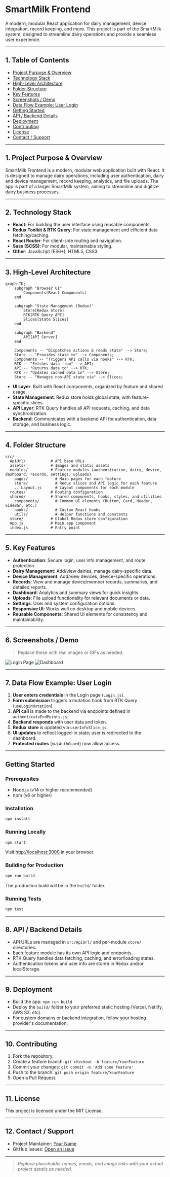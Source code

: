 # SmartMilk Frontend

A modern, modular React application for dairy management, device integration, record keeping, and more. This project is part of the SmartMilk system, designed to streamline dairy operations and provide a seamless user experience.

---

## 1. **Table of Contents**
- [Project Purpose & Overview](#1-project-purpose--overview)
- [Technology Stack](#2-technology-stack)
- [High-Level Architecture](#3-high-level-architecture)
- [Folder Structure](#4-folder-structure)
- [Key Features](#5-key-features)
- [Screenshots / Demo](#6-screenshots--demo)
- [Data Flow Example: User Login](#7-data-flow-example-user-login)
- [Getting Started](#getting-started)
- [API / Backend Details](#8-api--backend-details)
- [Deployment](#9-deployment)
- [Contributing](#10-contributing)
- [License](#11-license)
- [Contact / Support](#12-contact--support)

---

## 1. **Project Purpose & Overview**

SmartMilk Frontend is a modern, modular web application built with React. It is designed to manage dairy operations, including user authentication, dairy and device management, record keeping, analytics, and file uploads. The app is part of a larger SmartMilk system, aiming to streamline and digitize dairy business processes.

---

## 2. **Technology Stack**

- **React**: For building the user interface using reusable components.
- **Redux Toolkit & RTK Query**: For state management and efficient data fetching/caching.
- **React Router**: For client-side routing and navigation.
- **Sass (SCSS)**: For modular, maintainable styling.
- **Other**: JavaScript (ES6+), HTML5, CSS3.

---

## 3. **High-Level Architecture**

```mermaid
graph TD;
    subgraph "Browser UI"
        Components[React Components]
    end

    subgraph "State Management (Redux)"
        Store[Redux Store]
        RTK[RTK Query API]
        Slices[State Slices]
    end

    subgraph "Backend"
        API[API Server]
    end

    Components -- "Dispatches actions & reads state" --> Store;
    Store -- "Provides state to" --> Components;
    Components -- "Triggers API calls via hooks" --> RTK;
    RTK -- "Fetches data from" --> API;
    API -- "Returns data to" --> RTK;
    RTK -- "Updates cached data in" --> Store;
    Store -- "Manages non-API state via" --> Slices;
```

- **UI Layer**: Built with React components, organized by feature and shared usage.
- **State Management**: Redux store holds global state, with feature-specific slices.
- **API Layer**: RTK Query handles all API requests, caching, and data synchronization.
- **Backend**: Communicates with a backend API for authentication, data storage, and business logic.

---

## 4. **Folder Structure**

```
src/
  ApiUrl/           # API base URLs
  assets/           # Images and static assets
  modules/          # Feature modules (authentication, dairy, device, dashboard, records, settings, uploads)
    pages/            # Main pages for each feature
    store/            # Redux slices and API logic for each feature
    ...Layout.js      # Layout components for each module
  routes/           # Routing configuration
  shared/           # Shared components, hooks, styles, and utilities
    components/       # Common UI elements (Button, Card, Header, SideBar, etc.)
    hooks/            # Custom React hooks
    utils/            # Helper functions and constants
  store/            # Global Redux store configuration
  App.js            # Main app component
  index.js          # Entry point
```

---

## 5. **Key Features**

- **Authentication**: Secure login, user info management, and route protection.
- **Dairy Management**: Add/view dairies, manage dairy-specific data.
- **Device Management**: Add/view devices, device-specific operations.
- **Records**: View and manage device/member records, summaries, and detailed reports.
- **Dashboard**: Analytics and summary views for quick insights.
- **Uploads**: File upload functionality for relevant documents or data.
- **Settings**: User and system configuration options.
- **Responsive UI**: Works well on desktop and mobile devices.
- **Reusable Components**: Shared UI elements for consistency and maintainability.

---

## 6. **Screenshots / Demo**

> Replace these with real images or GIFs as needed.

![Login Page](public/demo-login.png)
![Dashboard](public/demo-dashboard.png)

---

## 7. **Data Flow Example: User Login**

1. **User enters credentials** in the Login page (`Login.js`).
2. **Form submission** triggers a mutation hook from RTK Query (`useLoginMutation`).
3. **API call** is made to the backend via endpoints defined in `authenticateEndPoints.js`.
4. **Backend responds** with user data and token.
5. **Redux store** is updated via `userInfoSlice.js`.
6. **UI updates** to reflect logged-in state; user is redirected to the dashboard.
7. **Protected routes** (via `AuthGuard`) now allow access.

---

## Getting Started

### Prerequisites
- Node.js (v14 or higher recommended)
- npm (v6 or higher)

### Installation
```bash
npm install
```

### Running Locally
```bash
npm start
```
Visit [http://localhost:3000](http://localhost:3000) in your browser.

### Building for Production
```bash
npm run build
```
The production build will be in the `build/` folder.

### Running Tests
```bash
npm test
```

---

## 8. **API / Backend Details**

- API URLs are managed in `src/ApiUrl/` and per-module `store/` directories.
- Each feature module has its own API logic and endpoints.
- RTK Query handles data fetching, caching, and error/loading states.
- Authentication tokens and user info are stored in Redux and/or localStorage.

---

## 9. **Deployment**

- Build the app: `npm run build`
- Deploy the `build/` folder to your preferred static hosting (Vercel, Netlify, AWS S3, etc).
- For custom domains or backend integration, follow your hosting provider's documentation.

---

## 10. **Contributing**

1. Fork the repository.
2. Create a feature branch: `git checkout -b feature/YourFeature`
3. Commit your changes: `git commit -m 'Add some feature'`
4. Push to the branch: `git push origin feature/YourFeature`
5. Open a Pull Request.

---

## 11. **License**

This project is licensed under the MIT License.

---

## 12. **Contact / Support**

- Project Maintainer: [Your Name](mailto:your.email@example.com)
- GitHub Issues: [Open an issue](https://github.com/your-repo/issues)

---

> _Replace placeholder names, emails, and image links with your actual project details as needed._
